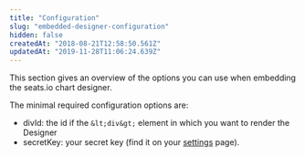 ```yaml
---
title: "Configuration"
slug: "embedded-designer-configuration"
hidden: false
createdAt: "2018-08-21T12:58:50.561Z"
updatedAt: "2019-11-28T11:06:24.639Z"
---
```

This section gives an overview of the options you can use when embedding the seats.io chart designer.

The minimal required configuration options are: 

*  divId: the id if the `&lt;div&gt;` element in which you want to render the Designer
* secretKey: your secret key (find it on your [settings](https://app.seats.io/settings) page).

